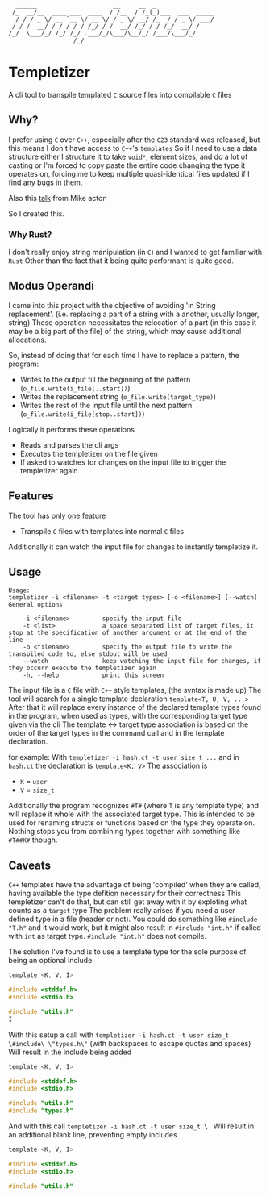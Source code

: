 ```
  ______                     __     __  _                
 /_  __/__  ____ ___  ____  / /__  / /_(_)___  ___  _____
  / / / _ \/ __ `__ \/ __ \/ / _ \/ __/ /_  / / _ \/ ___/
 / / /  __/ / / / / / /_/ / /  __/ /_/ / / /_/  __/ /    
/_/  \___/_/ /_/ /_/ .___/_/\___/\__/_/ /___/\___/_/     
                  /_/                                    
```

# Templetizer

A cli tool to transpile templated `C` source files into compilable `C` files

## Why?

I prefer using `C` over `C++`, especially after the `C23` standard was released, but this means I don't have access to `C++`'s `templates`
So if I need to use a data structure either I structure it to take `void*`, element sizes, and do a lot of casting or I'm forced to copy paste the entire code changing the type it operates on, forcing me to keep multiple quasi-identical files updated if I find any bugs in them.

Also this [talk](https://www.youtube.com/watch?v=rX0ItVEVjHc&t=4290s) from Mike acton

So I created this.

### Why Rust?

I don't really enjoy string manipulation (in `C`) and I wanted to get familiar with `Rust`
Other than the fact that it being quite performant is quite good.

## Modus Operandi

I came into this project with the objective of avoiding 'in String replacement'. (i.e. replacing a part of a string with a another, usually longer, string)
These operation necessitates the relocation of a part (in this case it may be a big part of the file) of the string, which may cause additional allocations.

So, instead of doing that for each time I have to replace a pattern, the program:
- Writes to the output till the beginning of the pattern (`o_file.write(i_file[..start])`)
- Writes the replacement string (`o_file.write(target_type)`)
- Writes the rest of the input file until the next pattern (`o_file.write(i_file[stop..start])`)


Logically it performs these operations
- Reads and parses the cli args
- Executes the templetizer on the file given
- If asked to watches for changes on the input file to trigger the templetizer again

## Features

The tool has only one feature
- Transpile `C` files with templates into normal `C` files

Additionally it can watch the input file for changes to instantly templetize it.

## Usage

```
Usage:
templetizer -i <filename> -t <target types> [-o <filename>] [--watch]
General options

	-i <filename>         specify the input file
	-t <list>             a space separated list of target files, it stop at the specification of another argument or at the end of the line
	-o <filename>         specify the output file to write the transpiled code to, else stdout will be used
	--watch               keep watching the input file for changes, if they occurr execute the templetizer again
	-h, --help            print this screen

```

The input file is a `C` file with `C++` style templates, (the syntax is made up) The tool will search for a single template declaration `template<T, U, V, ...>`
After that it will replace every instance of the declared template types found in the program, when used as types, with the corresponding target type given via the cli
The template <-> target type association is based on the order of the target types in the command call and in the template declaration.

for example:
With `templetizer -i hash.ct -t user size_t ...`
and in `hash.ct` the declaration is `template<K, V>`
The association is
- `K` = `user`
- `V` = `size_t`

Additionally the program recognizes `#T#` (where `T` is any template type) and will replace it whole with the associated target type.
This is intended to be used for renaming structs or functions based on the type they operate on.
Nothing stops you from combining types together with something like `#T##K#` though.


## Caveats

`C++` templates have the advantage of being 'compiled' when they are called, having available the type defition necessary for their correctness
This templetizer can't do that, but can still get away with it by exploting what counts as a `target` type
The problem really arises if you need a user defined type in a file (header or not). You could do something like `#include "T.h"` and it would work, but it might also result in `#include "int.h"` if called with `int` as target type.
`#include "int.h"` does not compile.

The solution I've found is to use a template type for the sole purpose of being an optional include:
```c
template <K, V, I>

#include <stddef.h>
#include <stdio.h>

#include "utils.h"
I
```

With this setup a call with
`templetizer -i hash.ct -t user size_t \#include\ \"types.h\"` (with backspaces to escape quotes and spaces)
Will result in the include being added

```c
template <K, V, I>

#include <stddef.h>
#include <stdio.h>

#include "utils.h"
#include "types.h"
```

And with this call
`templetizer -i hash.ct -t user size_t \ `
Will result in an additional blank line, preventing empty includes
```c
template <K, V, I>

#include <stddef.h>
#include <stdio.h>

#include "utils.h"

```
